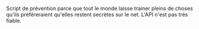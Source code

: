 Script de prévention parce que tout le monde laisse trainer pleins de choses qu'ils préféreraient qu'elles restent secrètes sur le net.
L'API n'est pas très fiable.